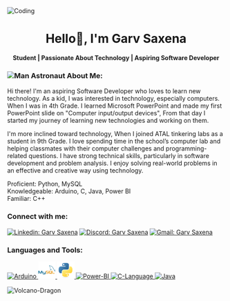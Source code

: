 
<img align="center" width = '1000' alt="Coding" src="https://github.com/Volcano-Dragon/Volcano-Dragon/blob/main/1661196808825.jpg"></p>



<h1 align="center">Hello👋, I'm Garv Saxena</h1>
<h4 align="center">Student | Passionate About Technology | Aspiring Software Developer</h4>

<h3 align="left"><img src="https://raw.githubusercontent.com/Tarikul-Islam-Anik/Animated-Fluent-Emojis/master/Emojis/People/Man%20Astronaut.png" alt="Man Astronaut" width="40" height="40" /> About Me:</h3>
<p align="left">Hi there! I'm an aspiring Software Developer who loves to learn new technology. As a kid, I was interested in technology, especially computers. When I was in 4th Grade. I learned Microsoft PowerPoint and made my first PowerPoint slide on "Computer input/output devices", From that day I started my journey of learning new technologies and working on them.</p>

<p align='left'>I'm more inclined toward technology, When I joined ATAL tinkering labs as a student in 9th Grade. I love spending time in the school’s computer lab and helping classmates with their computer challenges and programming-related questions. I have strong technical skills, particularly in software development and problem analysis. I enjoy solving real-world problems in an effective and creative way using technology.</p>

Proficient: Python, MySQL<br>
Knowledgeable: Arduino, C, Java, Power BI<br>
Familiar: C++
<p>


<h3 align="left">Connect with me:</h3>
<p align="left">
<a href="https://www.linkedin.com/in/volcano-dragon2004" target="blank"><img align="center" src="https://raw.githubusercontent.com/rahuldkjain/github-profile-readme-generator/master/src/images/icons/Social/linked-in-alt.svg" alt="Linkedin: Garv Saxena" height="30" width="40" /></a>
<a href="https://discordapp.com/users/718363607364272198" target="blank">
<img align="center" src="https://github.com/Volcano-Dragon/Volcano-Dragon/blob/main/963d1e1cc39bb8d0e1f5640466c177d7.png" alt="Discord: Garv Saxena" height="40" width="40" /></a>
<a href="mailto:garvsaxena185@gmail.com" target="blank">
<img align="center" src="https://github.com/Volcano-Dragon/Volcano-Dragon/blob/main/%D0%BF%D0%B5%D1%87%D0%B0%D1%82%D1%8C-201003176.png" alt="Gmail: Garv Saxena" height="40" width="40" /></a>
</p>

<h3 align="left">Languages and Tools:</h3>
<p align="left">
<a href="https://www.arduino.cc/" target="blank" rel="noreferrer"> <img src="https://cdn.worldvectorlogo.com/logos/arduino-1.svg" alt="Arduino" width="40" height="40"/> </a> 
<a href="https://www.mysql.com/" target="blank" rel="noreferrer"> <img src="https://raw.githubusercontent.com/devicons/devicon/master/icons/mysql/mysql-original-wordmark.svg" alt="MySql" width="40" height="40"/> </a>
<a href="https://www.python.org" target="blank" rel="noreferrer"> <img src="https://raw.githubusercontent.com/devicons/devicon/master/icons/python/python-original.svg" alt="Python" width="40" height="40"/> </a>
<a href="https://powerbi.microsoft.com/" target="blank" rel="noreferrer"> <img src="https://github.com/Volcano-Dragon/Volcano-Dragon/blob/main/Power-BI-Logo.png" alt="Power-BI" width="40" height="40"/> </a>
<a href="https://en.wikipedia.org/wiki/C_(programming_language)" target="blank" rel="noreferrer"> <img src="https://github.com/Volcano-Dragon/Volcano-Dragon/blob/main/The_C_Programming_Language_logo.svg.png" alt="C-Language" width="40" height="40"/> </a>
<a href="https://www.java.com/" target="blank" rel="noreferrer"> <img src="https://github.com/Volcano-Dragon/Volcano-Dragon/blob/main/226777.png" alt="Java" width="40" height="40"/> </a>
</p>

<p><img align="center" src="https://github-readme-streak-stats.herokuapp.com/?user=Volcano-Dragon&" alt="Volcano-Dragon" /></p>

